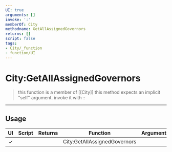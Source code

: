```yaml
---
UI: true
arguments: []
invoke: ':'
memberOf: City
methodname: GetAllAssignedGovernors
returns: []
script: false
tags:
- City/_function
- function/UI
---
```

# City:GetAllAssignedGovernors
> this function is a member of [[City]]
> this method expects an implicit "self" argument. invoke it with `:`
-----
## Usage
|  UI | Script | Returns | Function | Arguments |
|:---:|:------:|-------:|:--------:|:---------|
|✓| ||City:GetAllAssignedGovernors||
